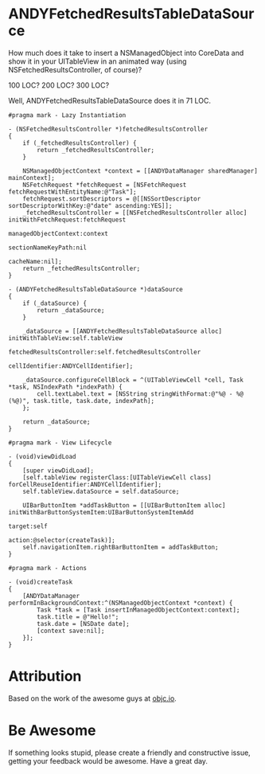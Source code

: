 ANDYFetchedResultsTableDataSource
=================================

How much does it take to insert a NSManagedObject into CoreData and show it in your UITableView in an animated way (using NSFetchedResultsController, of course)?

100 LOC? 200 LOC? 300 LOC?

Well, ANDYFetchedResultsTableDataSource does it in 71 LOC.

``` objc
#pragma mark - Lazy Instantiation

- (NSFetchedResultsController *)fetchedResultsController
{
    if (_fetchedResultsController) {
        return _fetchedResultsController;
    }

    NSManagedObjectContext *context = [[ANDYDataManager sharedManager] mainContext];
    NSFetchRequest *fetchRequest = [NSFetchRequest fetchRequestWithEntityName:@"Task"];
    fetchRequest.sortDescriptors = @[[NSSortDescriptor sortDescriptorWithKey:@"date" ascending:YES]];
    _fetchedResultsController = [[NSFetchedResultsController alloc] initWithFetchRequest:fetchRequest
                                                                    managedObjectContext:context
                                                                      sectionNameKeyPath:nil 
                                                                               cacheName:nil];
    return _fetchedResultsController;
}

- (ANDYFetchedResultsTableDataSource *)dataSource
{
    if (_dataSource) {
        return _dataSource;
    }

    _dataSource = [[ANDYFetchedResultsTableDataSource alloc] initWithTableView:self.tableView 
                                                      fetchedResultsController:self.fetchedResultsController
                                                                cellIdentifier:ANDYCellIdentifier];
                                                                
    _dataSource.configureCellBlock = ^(UITableViewCell *cell, Task *task, NSIndexPath *indexPath) {
        cell.textLabel.text = [NSString stringWithFormat:@"%@ - %@ (%@)", task.title, task.date, indexPath];
    };

    return _dataSource;
}

#pragma mark - View Lifecycle

- (void)viewDidLoad
{
    [super viewDidLoad];
    [self.tableView registerClass:[UITableViewCell class] forCellReuseIdentifier:ANDYCellIdentifier];
    self.tableView.dataSource = self.dataSource;

    UIBarButtonItem *addTaskButton = [[UIBarButtonItem alloc] initWithBarButtonSystemItem:UIBarButtonSystemItemAdd 
                                                                                   target:self
                                                                                   action:@selector(createTask)];
    self.navigationItem.rightBarButtonItem = addTaskButton;
}

#pragma mark - Actions

- (void)createTask
{
    [ANDYDataManager performInBackgroundContext:^(NSManagedObjectContext *context) {
        Task *task = [Task insertInManagedObjectContext:context];
        task.title = @"Hello!";
        task.date = [NSDate date];
        [context save:nil];
    }];
}
```

Attribution
===========

Based on the work of the awesome guys at [objc.io](http://www.objc.io/).

Be Awesome
==========

If something looks stupid, please create a friendly and constructive issue, getting your feedback would be awesome. Have a great day.
